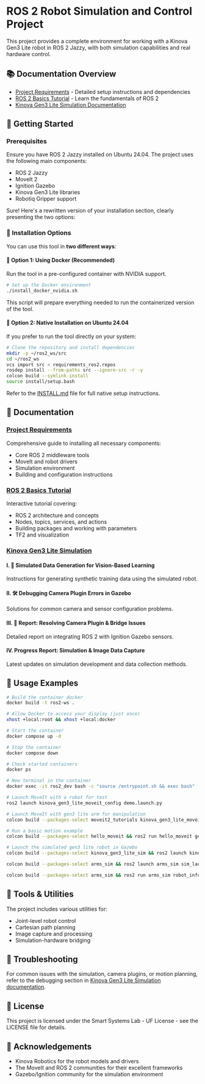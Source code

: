 # ROS 2 Robot Simulation and Control Project

This project provides a complete environment for working with a Kinova Gen3 Lite robot in ROS 2 Jazzy, with both simulation capabilities and real hardware control.

## 📚 Documentation Overview

* [Project Requirements](INSTALL.md) - Detailed setup instructions and dependencies
* [ROS 2 Basics Tutorial](notes/ros2_basics.ipynb) - Learn the fundamentals of ROS 2
* [Kinova Gen3 Lite Simulation Documentation](src/kinova_gen3_lite_sim/README.md)

## 🚀 Getting Started

### Prerequisites

Ensure you have ROS 2 Jazzy installed on Ubuntu 24.04. The project uses the following main components:

- ROS 2 Jazzy
- MoveIt 2
- Ignition Gazebo
- Kinova Gen3 Lite libraries
- Robotiq Gripper support

Sure! Here's a rewritten version of your installation section, clearly presenting the two options:



### 🚀 Installation Options

You can use this tool in **two different ways**:



#### 🔹 Option 1: Using Docker (Recommended)

Run the tool in a pre-configured container with NVIDIA support.

```bash
# Set up the Docker environment
./install_docker_nvidia.sh
```

This script will prepare everything needed to run the containerized version of the tool.



#### 🔹 Option 2: Native Installation on Ubuntu 24.04

If you prefer to run the tool directly on your system:

```bash
# Clone the repository and install dependencies
mkdir -p ~/ros2_ws/src
cd ~/ros2_ws
vcs import src < requirements_ros2.repos
rosdep install --from-paths src --ignore-src -r -y
colcon build --symlink-install
source install/setup.bash
```

Refer to the [INSTALL.md](INSTALL.md) file for full native setup instructions.


## 📖 Documentation

### [Project Requirements](INSTALL.md)
Comprehensive guide to installing all necessary components:
- Core ROS 2 middleware tools
- MoveIt and robot drivers
- Simulation environment
- Building and configuration instructions

### [ROS 2 Basics Tutorial](notes/ros2_basics.ipynb)
Interactive tutorial covering:
- ROS 2 architecture and concepts
- Nodes, topics, services, and actions
- Building packages and working with parameters
- TF2 and visualization

### [Kinova Gen3 Lite Simulation](src/kinova_gen3_lite_sim/README.md)

#### I. 📘 Simulated Data Generation for Vision-Based Learning
Instructions for generating synthetic training data using the simulated robot.

#### II. 🛠️ Debugging Camera Plugin Errors in Gazebo
Solutions for common camera and sensor configuration problems.

#### III. 🧾 Report: Resolving Camera Plugin & Bridge Issues
Detailed report on integrating ROS 2 with Ignition Gazebo sensors.

#### IV. Progress Report: Simulation & Image Data Capture
Latest updates on simulation development and data collection methods.

## 🤖 Usage Examples

```bash
# Build the container docker
docker build -t ros2-ws .

# Allow Docker to access your display (just once)
xhost +local:root && xhost +local:docker

# Start the container
docker compose up -d

# Stop the container
docker compose down

# Check started containers
docker ps

# New terminal in the container
docker exec -it ros2_dev bash -c "source /entrypoint.sh && exec bash"

# Launch MoveIt with a robot for test
ros2 launch kinova_gen3_lite_moveit_config demo.launch.py

# Launch MoveIt with gen3 lite arm for manipulation
colcon build --packages-select moveit2_tutorials kinova_gen3_lite_moveit_config && ros2 launch moveit2_tutorials gen3lite_demo.launch.py

# Run a basic motion example
colcon build --packages-select hello_moveit && ros2 run hello_moveit gen3_lite_hello_moveit

# Launch the simulated gen3 lite robot in Gazebo
colcon build --packages-select kinova_gen3_lite_sim && ros2 launch kinova_gen3_lite_sim sim_launch.py

colcon build --packages-select arms_sim && ros2 launch arms_sim sim_launch.py

colcon build --packages-select arms_sim && ros2 run arms_sim robot_info_extractor
```

## 🧰 Tools & Utilities

The project includes various utilities for:
- Joint-level robot control
- Cartesian path planning
- Image capture and processing
- Simulation-hardware bridging

## 🔧 Troubleshooting

For common issues with the simulation, camera plugins, or motion planning, refer to the debugging section in [Kinova Gen3 Lite Simulation documentation](src/kinova_gen3_lite_sim/README.md).

## 📝 License

This project is licensed under the Smart Systems Lab - UF License - see the LICENSE file for details.

## 🙏 Acknowledgements

- Kinova Robotics for the robot models and drivers
- The MoveIt and ROS 2 communities for their excellent frameworks
- Gazebo/Ignition community for the simulation environment